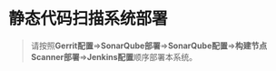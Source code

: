 # 静态代码扫描系统部署
> 请按照**Gerrit配置**=>**SonarQube部署**=>**SonarQube配置**=>**构建节点Scanner部署**=>**Jenkins配置**顺序部署本系统。



